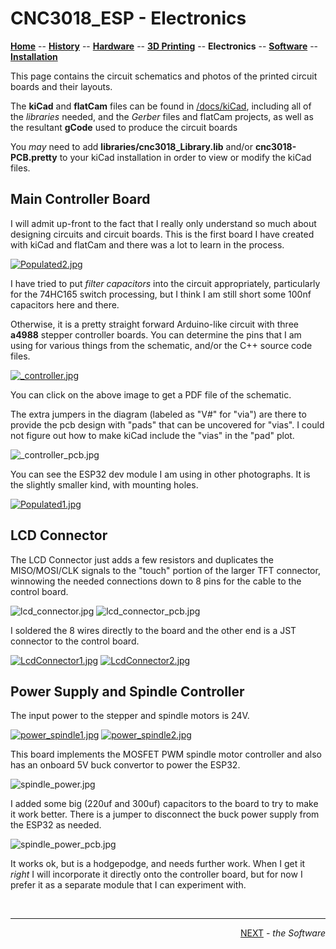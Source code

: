 # CNC3018_ESP - Electronics

**[Home](readme.md)** --
**[History](history.md)** --
**[Hardware](hardware.md)** --
**[3D Printing](3dPrinting.md)** --
**Electronics** --
**[Software](software.md)** --
**[Installation](installation.md)**


This page contains the circuit schematics and photos of the printed
circuit boards and their layouts.

The **kiCad** and **flatCam** files can be found in [/docs/kiCad](kiCad), including
all of the *libraries* needed, and the *Gerber* files and flatCam projects, as well
as the resultant **gCode** used to produce the circuit boards

You *may* need to add **libraries/cnc3018_Library.lib** and/or **cnc3018-PCB.pretty**
to your kiCad installation in order to view or modify the kiCad files.


## Main Controller Board

I will admit up-front to the fact that I really only understand so much
about designing circuits and circuit boards.   This is the first board I
have created with kiCad and flatCam and there was a lot to learn in the
process.

[![Populated2.jpg](images/Populated2.jpg)](images/Populated2_large.jpg)

I have tried to put *filter capacitors* into the circuit appropriately,
particularly for the 74HC165 switch processing, but I think I am still
short some 100nf capacitors here and there.

Otherwise, it is a pretty straight forward Arduino-like circuit
with three **a4988** stepper controller boards.  You can determine
the pins that I am using for various things from the schematic, and/or
the C++ source code files.

[![_controller.jpg](kiCad/_controller.jpg)](kiCad/_controller.pdf)

You can click on the above image to get a PDF file of the schematic.

The extra jumpers in the diagram (labeled as "V#" for "via") are there
to provide the pcb design with "pads" that can be uncovered for "vias".
I could not figure out how to make kiCad include the "vias" in the
"pad" plot.

![_controller_pcb.jpg](kiCad/_controller_pcb.jpg)

You can see the ESP32 dev module I am using in other photographs.
It is the slightly smaller kind, with mounting holes.

[![Populated1.jpg](images/Populated1.jpg)](images/Populated1_large.jpg)


## LCD Connector

The LCD Connector just adds a few resistors and duplicates
the MISO/MOSI/CLK signals to the "touch" portion of the larger
TFT connector, winnowing the needed connections down to 8 pins
for the cable to the control board.

![lcd_connector.jpg](kiCad/lcd_connector.jpg)
![lcd_connector_pcb.jpg](kiCad/lcd_connector_pcb.jpg)

I soldered the 8 wires directly to the board and the other
end is a JST connector to the control board.

[![LcdConnector1.jpg](images/LcdConnector1.jpg)](images/LcdConnector1_large.jpg)
[![LcdConnector2.jpg](images/LcdConnector2.jpg)](images/LcdConnector2_large.jpg)

## Power Supply and Spindle Controller

The input power to the stepper and spindle motors is 24V.

[![power_spindle1.jpg](images/power_spindle1.jpg)](images/power_spindle1_large.jpg)
[![power_spindle2.jpg](images/power_spindle2.jpg)](images/power_spindle2_large.jpg)

This board implements the MOSFET PWM spindle motor controller
and also has an onboard 5V buck convertor to power the ESP32.

![spindle_power.jpg](kiCad/spindle_power.jpg)

I added some big (220uf and 300uf) capacitors to the board to
try to make it work better.  There is a jumper to disconnect
the buck power supply from the ESP32 as needed.

![spindle_power_pcb.jpg](kiCad/spindle_power_pcb.jpg)

It works ok, but is a hodgepodge, and needs further work.
When I get it *right* I will incorporate it directly onto
the controller board, but for now I prefer it as a separate
module that I can experiment with.


<br>
<hr>
<div style="text-align: right">
<a href='software.md'>NEXT</a><i> - the Software</i>
</div>